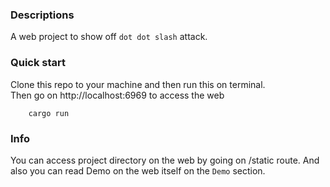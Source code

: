 ### Descriptions

A web project to show off `dot dot slash` attack.

### Quick start

Clone this repo to your machine and then run this on terminal.  
Then go on http://localhost:6969 to access the web

``` shell
	cargo run
```

### Info

You can access project directory on the web by going on /static route. And also you can read Demo on the web itself on the `Demo` section.

